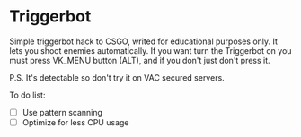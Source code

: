 # Triggerbot

Simple triggerbot hack to CSGO, writed for educational purposes only. It lets you shoot enemies automatically. If you want turn the Triggerbot on you must press VK_MENU button (ALT), and if you don't just don't press it.

P.S. It's detectable so don't try it on VAC secured servers.

To do list: 
- [ ] Use pattern scanning
- [ ] Optimize for less CPU usage
